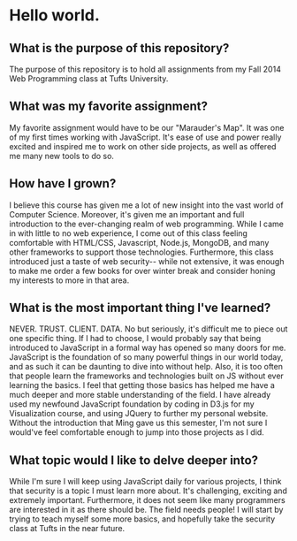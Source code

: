 Hello world.
===========

What is the purpose of this repository?
---------------------------------------
The purpose of this repository is to hold all assignments from my Fall 2014 Web Programming class at Tufts University. 


What was my favorite assignment?
-------------------------------
My favorite assignment would have to be our "Marauder's Map". It was one of my first times working with JavaScript. It's ease of use and power really excited and inspired me to work on other side projects, as well as offered me many new tools to do so.

How have I grown?
-----------------
I believe this course has given me a lot of new insight into the vast world of Computer Science. Moreover, it's given me an important and full introduction to the ever-changing realm of web programming. While I came in with little to no web experience, I come out of this class feeling comfortable with HTML/CSS, Javascript, Node.js, MongoDB, and many other frameworks to support those technologies. Furthermore, this class introduced just a taste of web security-- while not extensive, it was enough to make me order a few books for over winter break and consider honing my interests to more in that area.

What is the most important thing I've learned?
----------------------------------------------
NEVER. TRUST. CLIENT. DATA. No but seriously, it's difficult me to piece out one specific thing. If I had to choose, I would probably say that being introduced to JavaScript in a formal way has opened so many doors for me. JavaScript is the foundation of so many powerful things in our world today, and as such it can be daunting to dive into without help. Also, it is too often that people learn the frameworks and technologies built on JS without ever learning the basics. I feel that getting those basics has helped me have a much deeper and more stable understanding of the field. I have already used my newfound JavaScript foundation by coding in D3.js for my Visualization course, and using JQuery to further my personal website. Without the introduction that Ming gave us this semester, I'm not sure I would've feel comfortable enough to jump into those projects as I did.

What topic would I like to delve deeper into?
-----------------------------------------------
While I'm sure I will keep using JavaScript daily for various projects, I think that security is a topic I must learn more about. It's challenging, exciting and extremely important. Furthermore, it does not seem like many programmers are interested in it as there should be. The field needs people! I will start by trying to teach myself some more basics, and hopefully take the security class at Tufts in the near future.
